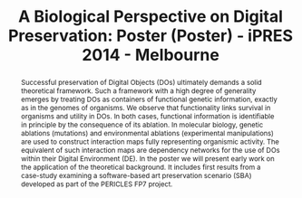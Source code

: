 ---
abstract: Successful preservation of Digital Objects (DOs) ultimately demands a solid
  theoretical framework. Such a framework with a high degree of generality emerges
  by treating DOs as containers of functional genetic information, exactly as in the
  genomes of organisms. We observe that functionality links survival in organisms
  and utility in DOs. In both cases, functional information is identifiable in principle
  by the consequence of its ablation. In molecular biology, genetic ablations (mutations)
  and environmental ablations (experimental manipulations) are used to construct interaction
  maps fully representing organismic activity. The equivalent of such interaction
  maps are dependency networks for the use of DOs within their Digital Environment
  (DE). In the poster we will present early work on the application of the theoretical
  background. It includes first results from a case-study examining a software-based
  art preservation scenario (SBA) developed as part of the PERICLES FP7 project.
creators:
- Eggers, Anna
- Ludwig, Jens
- Pocklington, Michael
- Darányi, Sándor
- Hedges, Mark
- Corubolo, Fabio
date: null
document_url: https://services.phaidra.univie.ac.at/api/object/o:378714/download
grand_parent: iPRES
institutions: []
keywords:
- digital ecosystems
- digital preservation
- niche
- interaction map
- significant environment information
- sheer curation
landing_page_url: https://phaidra.univie.ac.at/o:378714
language: eng
layout: publication
license: CC BY-NC-SA 3.0 AT
notes_url: null
parent: iPRES 2014
presentation_url: null
size: 759438
source_name: iPRES
title: 'A Biological Perspective on Digital Preservation: Poster (Poster) - iPRES
  2014 - Melbourne'
type: poster
year: 2014
---